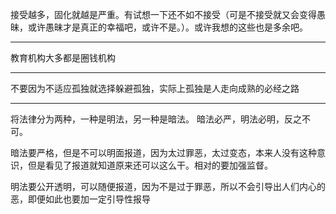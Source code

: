 接受越多，固化就越是严重。有试想一下还不如不接受（可是不接受就又会变得愚昧，或许愚昧才是真正的幸福吧，或许不是。）。或许我想的这些也是多余吧。
___
教育机构大多都是圈钱机构
___
不要因为不适应孤独就选择躲避孤独，实际上孤独是人走向成熟的必经之路
___
将法律分为两种，一种是明法，另一种是暗法。
暗法必严，明法必明，反之不可。

暗法要严格，但是不可以明面报道，因为太过罪恶，太过变态，本来人没有这种意识，但是看见了报道就知道原来还可以这么干。相对的要加强监督。

明法要公开透明，可以随便报道，因为不是过于罪恶，所以不会引导出人们内心的恶，即便如此也要加一定引导性报导